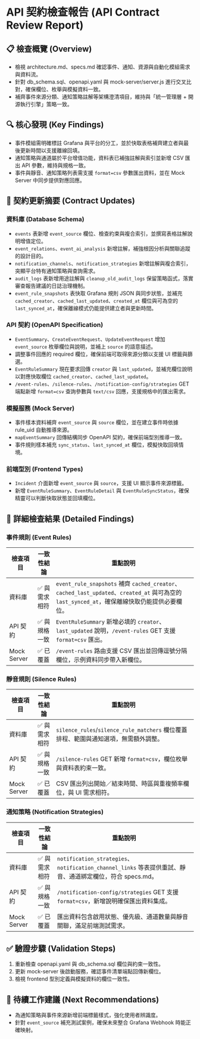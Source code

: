 # API 契約檢查報告 (API Contract Review Report)

## 📋 檢查概覽 (Overview)
- 檢視 architecture.md、specs.md 確認事件、通知、資源與自動化模組需求與資料流。
- 針對 db_schema.sql、openapi.yaml 與 mock-server/server.js 進行交叉比對，確保欄位、枚舉與模擬資料一致。
- 補齊事件來源分類、通知策略註解等架構澄清項目，維持與「統一管理層 + 開源執行引擎」策略一致。

## 🔍 核心發現 (Key Findings)
- 事件模組需明確標註 Grafana 與平台的分工，並於快取表格補齊建立者與最後更新時間以支援離線回填。
- 通知策略與通道屬於平台增值功能，資料表已補強註解與索引並新增 CSV 匯出 API 參數，維持與規格一致。
- 事件與靜音、通知策略列表需支援 `format=csv` 參數匯出資料，並在 Mock Server 中同步提供對應回應。

## 🧾 契約更新摘要 (Contract Updates)

### 資料庫 (Database Schema)
- `events` 表新增 `event_source` 欄位、檢查約束與複合索引，並撰寫表格註解說明增值定位。
- `event_relations`、`event_ai_analysis` 新增註解，補強根因分析與關聯追蹤的設計目的。
- `notification_channels`、`notification_strategies` 新增註解與複合索引，突顯平台特有通知策略與查詢需求。
- `audit_logs` 表新增用途註解與 `cleanup_old_audit_logs` 保留策略函式，落實審查報告建議的日誌治理機制。
- `event_rule_snapshots` 表快取 Grafana 規則 JSON 與同步狀態，並補充 `cached_creator`、`cached_last_updated`、`created_at` 欄位與可為空的 `last_synced_at`，確保離線模式仍能提供建立者與更新時間。

### API 契約 (OpenAPI Specification)
- `EventSummary`、`CreateEventRequest`、`UpdateEventRequest` 增加 `event_source` 枚舉欄位與說明，並補上 `source` 的語意描述。
- 調整事件回應的 required 欄位，確保前端可取得來源分類以支援 UI 標籤與篩選。
- `EventRuleSummary` 現在要求回傳 `creator` 與 `last_updated`，並補充欄位說明以對應快取欄位 `cached_creator`、`cached_last_updated`。
- `/event-rules`、`/silence-rules`、`/notification-config/strategies` GET 端點新增 `format=csv` 查詢參數與 `text/csv` 回應，支援規格中的匯出需求。

### 模擬服務 (Mock Server)
- 事件樣本資料補齊 `event_source` 與 `source` 欄位，並在建立事件時依據 rule_uid 自動推導來源。
- `mapEventSummary` 回傳結構同步 OpenAPI 契約，確保前端型別推導一致。
- 事件規則樣本補充 `sync_status`、`last_synced_at` 欄位，模擬快取回填情境。

### 前端型別 (Frontend Types)
- `Incident` 介面新增 `event_source` 與 `source`，支援 UI 顯示事件來源標籤。
- 新增 `EventRuleSummary`、`EventRuleDetail` 與 `EventRuleSyncStatus`，確保精靈可以判斷快取狀態並回填欄位。

## 🔎 詳細檢查結果 (Detailed Findings)

### 事件規則 (Event Rules)
| 檢查項目 | 一致性結論 | 重點說明 |
| --- | --- | --- |
| 資料庫 | ✅ 與需求相符 | `event_rule_snapshots` 補齊 `cached_creator`、`cached_last_updated`、`created_at` 與可為空的 `last_synced_at`，確保離線快取仍能提供必要欄位。|
| API 契約 | ✅ 與規格一致 | `EventRuleSummary` 新增必填的 `creator`、`last_updated` 說明，`/event-rules` GET 支援 `format=csv` 匯出。|
| Mock Server | ✅ 已覆蓋 | `/event-rules` 路由支援 CSV 匯出並回傳逗號分隔欄位，示例資料同步帶入新欄位。|

### 靜音規則 (Silence Rules)
| 檢查項目 | 一致性結論 | 重點說明 |
| --- | --- | --- |
| 資料庫 | ✅ 與需求相符 | `silence_rules`/`silence_rule_matchers` 欄位覆蓋排程、範圍與通知選項，無需額外調整。|
| API 契約 | ✅ 與規格一致 | `/silence-rules` GET 新增 `format=csv`，欄位枚舉與資料表約束一致。|
| Mock Server | ✅ 已覆蓋 | CSV 匯出列出開始／結束時間、時區與重複頻率欄位，與 UI 需求相符。|

### 通知策略 (Notification Strategies)
| 檢查項目 | 一致性結論 | 重點說明 |
| --- | --- | --- |
| 資料庫 | ✅ 與需求相符 | `notification_strategies`、`notification_channel_links` 等表提供重試、靜音、通道綁定欄位，符合 specs.md。|
| API 契約 | ✅ 與規格一致 | `/notification-config/strategies` GET 支援 `format=csv`，新增說明確保匯出資料集成。|
| Mock Server | ✅ 已覆蓋 | 匯出資料包含啟用狀態、優先級、通道數量與靜音關聯，滿足前端測試需求。|

## ✅ 驗證步驟 (Validation Steps)
1. 重新檢查 openapi.yaml 與 db_schema.sql 欄位與約束一致性。
2. 更新 mock-server 後啟動服務，確認事件清單端點回傳新欄位。
3. 檢視 frontend 型別定義與模擬資料的欄位一致性。

## 📌 待續工作建議 (Next Recommendations)
- 為通知策略與事件來源新增前端標籤樣式，強化使用者辨識度。
- 針對 `event_source` 補充測試案例，確保未來整合 Grafana Webhook 時能正確映射。
